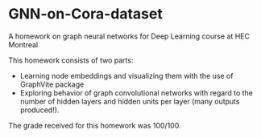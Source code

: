 # GNN-on-Cora-dataset
A homework on graph neural networks for Deep Learning course at HEC Montreal

This homework consists of two parts: 

* Learning node embeddings and visualizing them with the use of GraphVite package
* Exploring behavior of graph convolutional networks with regard to the number of hidden layers and hidden units per layer (many outputs produced!).

The grade received for this homework was 100/100.
